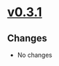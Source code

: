 # [v0.3.1](https://github.com/Tengizo/release-example/releases/tag/v0.3.1)
 ## Changes

* No changes
